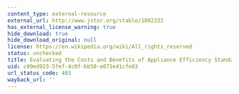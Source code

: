 ```yaml
---
content_type: external-resource
external_url: http://www.jstor.org/stable/1802332
has_external_license_warning: true
hide_download: true
hide_download_original: null
license: https://en.wikipedia.org/wiki/All_rights_reserved
status: unchecked
title: Evaluating the Costs and Benefits of Appliance Efficiency Standards
uid: c09ed923-5fef-4c0f-bb50-e071e41cfe03
url_status_code: 403
wayback_url: ''
---
```

